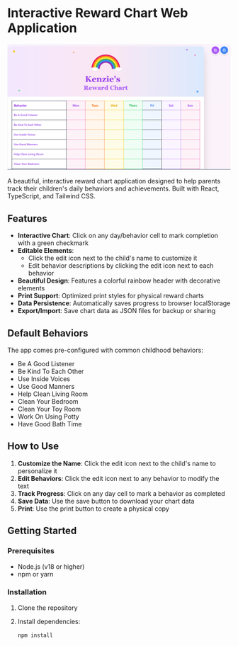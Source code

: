 # Interactive Reward Chart Web Application

![Reward Chart Preview](images/readme_image.png)

A beautiful, interactive reward chart application designed to help parents track their children's daily behaviors and achievements. Built with React, TypeScript, and Tailwind CSS.

## Features

- **Interactive Chart**: Click on any day/behavior cell to mark completion with a green checkmark
- **Editable Elements**:
  - Click the edit icon next to the child's name to customize it
  - Edit behavior descriptions by clicking the edit icon next to each behavior
- **Beautiful Design**: Features a colorful rainbow header with decorative elements
- **Print Support**: Optimized print styles for physical reward charts
- **Data Persistence**: Automatically saves progress to browser localStorage
- **Export/Import**: Save chart data as JSON files for backup or sharing

## Default Behaviors

The app comes pre-configured with common childhood behaviors:

- Be A Good Listener
- Be Kind To Each Other
- Use Inside Voices
- Use Good Manners
- Help Clean Living Room
- Clean Your Bedroom
- Clean Your Toy Room
- Work On Using Potty
- Have Good Bath Time

## How to Use

1. **Customize the Name**: Click the edit icon next to the child's name to personalize it
2. **Edit Behaviors**: Click the edit icon next to any behavior to modify the text
3. **Track Progress**: Click on any day cell to mark a behavior as completed
4. **Save Data**: Use the save button to download your chart data
5. **Print**: Use the print button to create a physical copy

## Getting Started

### Prerequisites

- Node.js (v18 or higher)
- npm or yarn

### Installation

1. Clone the repository
2. Install dependencies:

   ```bash
   npm install
